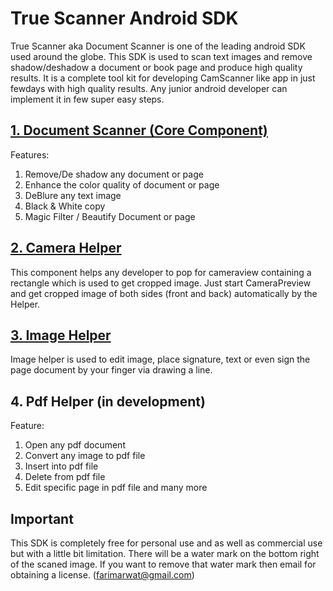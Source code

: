 # True Scanner Android SDK
True Scanner aka Document Scanner is one of the leading android SDK used around the globe. This SDK is used to scan text images and remove shadow/deshadow a document or book page and produce high quality results. It is a complete tool kit for developing CamScanner like app in just fewdays with high quality results. Any junior android developer can implement it in few super easy steps.

## [1. Document Scanner (Core Component)](https://github.com/farimarwat/Document-Scanner/wiki/Document-Scanner)
Features:
1. Remove/De shadow any document or page
2. Enhance the color quality of document or page
3. DeBlure any text image
4. Black & White copy
5. Magic Filter / Beautify Document or page

## [2. Camera Helper](https://github.com/farimarwat/Document-Scanner/wiki/Camera-Helper)
This component helps any developer to pop for cameraview containing a rectangle which is used to get cropped image. Just start CameraPreview and get cropped image of both sides (front and back) automatically by the Helper.

## [3. Image Helper](https://github.com/farimarwat/Document-Scanner/wiki/Image-Helper)
Image helper is used to edit image, place signature, text or even sign the page document by your finger via drawing a line.

## 4. Pdf Helper (in development)
Feature:
1. Open any pdf document
2. Convert any image to pdf file
3. Insert into pdf file
4. Delete from pdf file
5. Edit specific page in pdf file and many more



## Important
This SDK is completely free for personal use and as well as commercial use but with a little bit limitation. There will be a water mark on the bottom right of the scaned image. If you want to remove that water mark then email for obtaining a license. (farimarwat@gmail.com)

